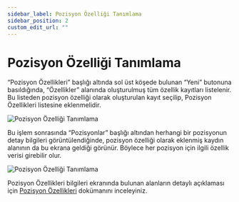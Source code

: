 ```yaml
---
sidebar_label: Pozisyon Özelliği Tanımlama
sidebar_position: 2
custom_edit_url: ""
---
```


# Pozisyon Özelliği Tanımlama

“Pozisyon Özellikleri” başlığı altında sol üst köşede bulunan “Yeni” butonuna basıldığında, “Özellikler” alanında oluşturulmuş tüm özellik kayıtları listelenir. Bu listeden pozisyon özelliği olarak oluşturulan kayıt seçilip, Pozisyon Özellikleri listesine eklenmelidir.

![Pozisyon Özelliği Tanımlama](https://docsbimser.blob.core.windows.net/imagecontainer/auto-uploadec864de5-0d83-40f2-bcab-2e690c91b2e5)

Bu işlem sonrasında “Pozisyonlar” başlığı altından herhangi bir pozisyonun detay bilgileri görüntülendiğinde, pozisyon özelliği olarak eklenmiş kaydın alanının da bu ekrana geldiği görünür. Böylece her pozisyon için ilgili özellik verisi girebilir olur.

![Pozisyon Özelliği Tanımlama](https://docsbimser.blob.core.windows.net/imagecontainer/auto-upload65174046-fd46-44fe-9a82-99b869341042)

Pozisyon Özellikleri bilgileri ekranında bulunan alanların detaylı açıklaması için [Pozisyon Özellikleri](web/human-resources/property-definitions/position-properties.md) dokümanını inceleyiniz.